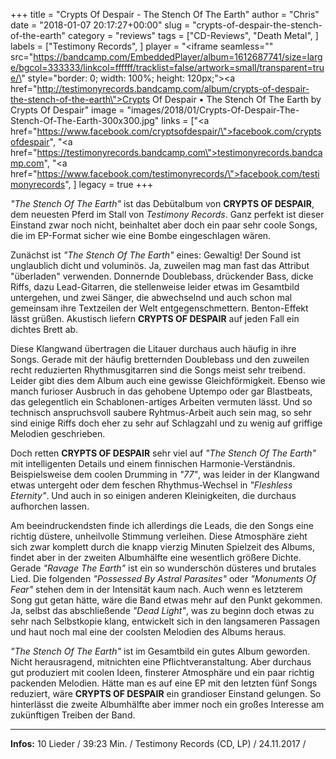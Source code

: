 +++
title = "Crypts Of Despair - The Stench Of The Earth"
author = "Chris"
date = "2018-01-07 20:17:27+00:00"
slug = "crypts-of-despair-the-stench-of-the-earth"
category = "reviews"
tags = ["CD-Reviews", "Death Metal", ]
labels = ["Testimony Records", ]
player = "<iframe seamless=\"\" src=\"https://bandcamp.com/EmbeddedPlayer/album=1612687741/size=large/bgcol=333333/linkcol=ffffff/tracklist=false/artwork=small/transparent=true/\" style=\"border: 0; width: 100%; height: 120px;\"><a href=\"http://testimonyrecords.bandcamp.com/album/crypts-of-despair-the-stench-of-the-earth\">Crypts Of Despair • The Stench Of The Earth by Crypts Of Despair</a></iframe>"
image = "images/2018/01/Crypts-Of-Despair-The-Stench-Of-The-Earth-300x300.jpg"
links = ["<a href=\"https://www.facebook.com/cryptsofdespair/\">facebook.com/cryptsofdespair</a>", "<a href=\"https://testimonyrecords.bandcamp.com\">testimonyrecords.bandcamp.com</a>", "<a href=\"https://www.facebook.com/testimonyrecords/\">facebook.com/testimonyrecords</a>", ]
legacy = true
+++

_"The Stench Of The Earth"_ ist das Debütalbum von **CRYPTS OF DESPAIR**, dem neuesten Pferd im Stall von _Testimony Records_. Ganz perfekt ist dieser Einstand zwar noch nicht, beinhaltet aber doch ein paar sehr coole Songs, die im EP-Format sicher wie eine Bombe eingeschlagen wären.

Zunächst ist _"The Stench Of The Earth"_ eines: Gewaltig! Der Sound ist unglaublich dicht und voluminös. Ja, zuweilen mag man fast das Attribut "überladen" verwenden. Donnernde Doublebass, drückender Bass, dicke Riffs, dazu Lead-Gitarren, die stellenweise leider etwas im Gesamtbild untergehen, und zwei Sänger, die abwechselnd und auch schon mal gemeinsam ihre Textzeilen der Welt entgegenschmettern. Benton-Effekt lässt grüßen. Akustisch liefern **CRYPTS OF DESPAIR** auf jeden Fall ein dichtes Brett ab.

Diese Klangwand übertragen die Litauer durchaus auch häufig in ihre Songs. Gerade mit der häufig bretternden Doublebass und den zuweilen recht reduzierten Rhythmusgitarren sind die Songs meist sehr treibend. Leider gibt dies dem Album auch eine gewisse Gleichförmigkeit. Ebenso wie manch furioser Ausbruch in das gehobene Uptempo oder gar Blastbeats, das gelegentlich ein Schablonen-artiges Arbeiten vermuten lässt. Und so technisch anspruchsvoll saubere Ryhtmus-Arbeit auch sein mag, so sehr sind einige Riffs doch eher zu sehr auf Schlagzahl und zu wenig auf griffige Melodien geschrieben.

Doch retten **CRYPTS OF DESPAIR** sehr viel auf _"The Stench Of The Earth"_ mit intelligenten Details und einem finnischen Harmonie-Verständnis. Beispielsweise dem coolen Drumming in _"77"_, was leider in der Klangwand etwas untergeht oder dem feschen Rhythmus-Wechsel in _"Fleshless Eternity"_. Und auch in so einigen anderen Kleinigkeiten, die durchaus aufhorchen lassen.

Am beeindruckendsten finde ich allerdings die Leads, die den Songs eine richtig düstere, unheilvolle Stimmung verleihen. Diese Atmosphäre zieht sich zwar komplett durch die knapp vierzig Minuten Spielzeit des Albums, findet aber in der zweiten Albumhälfte eine wesentlich größere Dichte. Gerade _"Ravage The Earth"_ ist ein so wunderschön düsteres und brutales Lied. Die folgenden _"Possessed By Astral Parasites"_ oder _"Monuments Of Fear"_ stehen dem in der Intensität kaum nach. Auch wenn es letzterem Song gut getan hätte, wäre die Band etwas mehr auf den Punkt gekommen.
Ja, selbst das abschließende _"Dead Light"_, was zu beginn doch etwas zu sehr nach Selbstkopie klang, entwickelt sich in den langsameren Passagen und haut noch mal eine der coolsten Melodien des Albums heraus.

_"The Stench Of The Earth"_ ist im Gesamtbild ein gutes Album geworden. Nicht herausragend, mitnichten eine Pflichtveranstaltung. Aber durchaus gut produziert mit coolen Ideen, finsterer Atmosphäre und ein paar richtig packenden Melodien. Hätte man es auf eine EP mit den letzten fünf Songs reduziert, wäre **CRYPTS OF DESPAIR** ein grandioser Einstand gelungen. So hinterlässt die zweite Albumhälfte aber immer noch ein großes Interesse am zukünftigen Treiben der Band.





---
**Infos:**
10 Lieder / 39:23 Min. / 
Testimony Records (CD, LP) / 24.11.2017 / 
